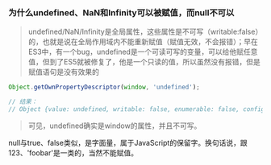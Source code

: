 
### 为什么undefined、NaN和Infinity可以被赋值，而null不可以
> undefined/NaN/Infinity是全局属性，这些属性是不可写（writable:false）的，也就是说在全局作用域内不能重新赋值（赋值无效，不会报错）；早在ES3中，有一个bug，undefined是一个可读可写的变量，可以给他赋任意值，但到了ES5就被修复了，他是一个只读的值，所以虽然没有报错，但是赋值语句是没有效果的
``` javascript
Object.getOwnPropertyDescriptor(window, 'undefined');

// 结果：
// Object {value: undefined, writable: false, enumerable: false, configurable: false}
```
> 可见，undefined确实是window的属性，并且不可写。

null与true、false类似，是字面量，属于JavaScript的保留字。换句话说，跟123、'foobar'是一类的，当然不能赋值。
